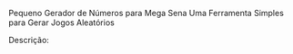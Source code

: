 Pequeno Gerador de Números para Mega Sena
Uma Ferramenta Simples para Gerar Jogos Aleatórios

Descrição:
